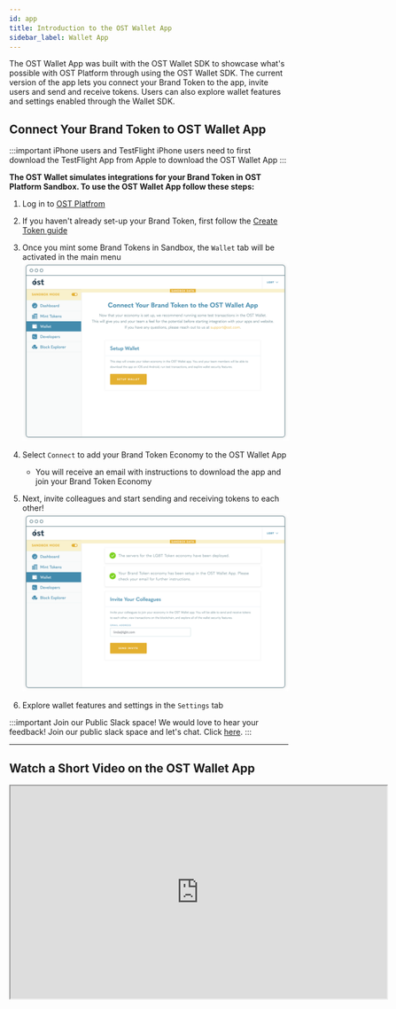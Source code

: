 ```yaml
---
id: app
title: Introduction to the OST Wallet App
sidebar_label: Wallet App
---
```


The OST Wallet App was built with the OST Wallet SDK to showcase what's possible with OST Platform through using the OST Wallet SDK. The current version of the app lets you connect your Brand Token to the app, invite users and send and receive tokens. Users can also explore wallet features and settings enabled through the Wallet SDK.

## Connect Your Brand Token to OST Wallet App

:::important iPhone users and TestFlight 
iPhone users need to first download the TestFlight App from Apple to download the OST Wallet App
:::

**The OST Wallet simulates integrations for your Brand Token in OST Platform Sandbox. To use the OST Wallet App follow these steps:**

1. Log in to [OST Platfrom](https://platform.ost.com/login)

2. If you haven't already set-up your Brand Token, first follow the [Create Token guide](/platform/docs/1-create/)

3. Once you mint some Brand Tokens in Sandbox, the `Wallet` tab will be activated in the main menu
![ConnectWalletImage](/platform/docs/assets/Wallet%20/SetupWallet.png)

4. Select `Connect` to add your Brand Token Economy to the OST Wallet App
    * You will receive an email with instructions to download the app and join your Brand Token Economy

5. Next, invite colleagues and start sending and receiving tokens to each other!
![InviteUsers](/platform/docs/assets/Wallet%20/InviteUsers.png)

6. Explore wallet features and settings in the `Settings` tab

:::important Join our Public Slack space!
We would love to hear your feedback! Join our public slack space and let's chat. Click [here](https://join.slack.com/t/tryost/shared_invite/enQtNjk5MTI4NDY5MjIyLTFlZWYyODNhMjA0YmNmM2ZmMTJkZDM4MDU0NGJlNDc3ZWEwMjY5ZWNiNjNiZDcyOTIyZTljNGFmN2E2NzY2MDk).
:::

<hr>

## Watch a Short Video on the OST Wallet App
<div align="center">
    <iframe width="680" height="384"
        src="https://www.youtube.com/embed/GUbPb0Zt6Eg">
    </iframe>
</div>
<br>